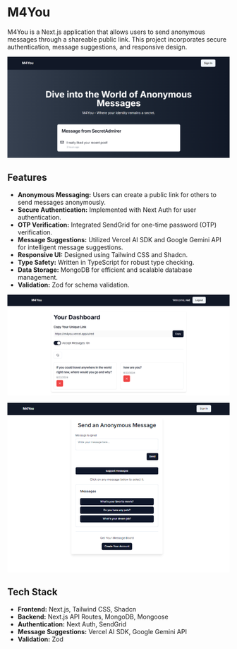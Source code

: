 # M4You

M4You is a Next.js application that allows users to send anonymous messages through a shareable public link. This project incorporates secure authentication, message suggestions, and responsive design.

![M4You home page](./public/Home.png)

## Features

- **Anonymous Messaging:** Users can create a public link for others to send messages anonymously.
- **Secure Authentication:** Implemented with Next Auth for user authentication.
- **OTP Verification:** Integrated SendGrid for one-time password (OTP) verification.
- **Message Suggestions:** Utilized Vercel AI SDK and Google Gemini API for intelligent message suggestions.
- **Responsive UI:** Designed using Tailwind CSS and Shadcn.
- **Type Safety:** Written in TypeScript for robust type checking.
- **Data Storage:** MongoDB for efficient and scalable database management.
- **Validation:** Zod for schema validation.

![M4You user dashboard](./public/Dashboard.png)

![M4You user public message page](./public/send-message.png)

## Tech Stack

- **Frontend:** Next.js, Tailwind CSS, Shadcn
- **Backend:** Next.js API Routes, MongoDB, Mongoose
- **Authentication:** Next Auth, SendGrid
- **Message Suggestions:** Vercel AI SDK, Google Gemini API
- **Validation:** Zod


